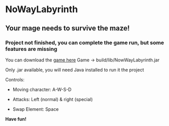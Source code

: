 # NoWayLabyrinth

## Your mage needs to survive the maze!

### Project not finished, you can complete the game run, but some features are missing
You can download the [game here](https://1ai-13.itch.io/no-way-labyrinth)
Game -> build/lib/NowWayLabyrinth.jar

Only .jar available, you will need Java installed to run it the project

Controls: 

- Moving character: A-W-S-D

- Attacks: Left (normal) & right (special)

- Swap Element: Space

**​Have fun!**
